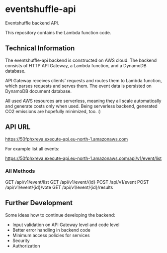 # eventshuffle-api

Eventshuffle backend API.

This repository contains the Lambda function code. 

## Technical Information

The eventshuffle-api backend is constructed on AWS cloud. The backend consists of HTTP API Gateway, a Lambda function, and a DynamoDB database.

API Gateway receives clients' requests and routes them to Lambda function, which parses requests and serves them. The event data is persisted on DynamoDB document database.

All used AWS resources are serverless, meaning they all scale automatically and generate costs only when used. Being serverless backend, generated CO2 emissions are hopefully minimized, too. :)

## API URL

https://50fphxreva.execute-api.eu-north-1.amazonaws.com

For example list all events:

https://50fphxreva.execute-api.eu-north-1.amazonaws.com/api/v1/event/list

### All Methods

GET /api/v1/event/list
GET /api/v1/event/{id}
POST /api/v1/event
POST /api/v1/event/{id}/vote
GET /api/v1/event/{id}/results

## Further Development

Some ideas how to continue developing the backend:
* Input validation on API Gateway level and code level
* Better error handling in backend code
* Minimum access policies for services
* Security 
* Authorization
